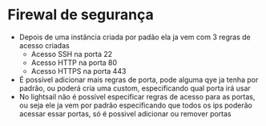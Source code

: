 # Firewal de segurança

- Depois de uma instância criada por padão ela ja vem com 3 regras de acesso criadas
    - Acesso SSH na porta 22
    - Acesso HTTP na porta 80
    - Acesso HTTPS na porta 443
- É possivel adicionar mais regras de porta, pode alguma qye ja tenha por padrão, ou poderá cria uma custom, especificando qual porta irá usar
- No lightsail não é possível especificar regras de acesso para as portas, ou seja ele ja vem por padrão especificando que todos os ips poderão acessar essar portas, só é possivel adicionar ou remover portas